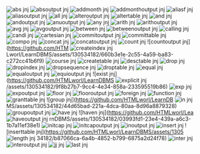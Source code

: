 ![abs jnj](https://github.com/HTMLworl/LearnDBMS/assets/130534182/7a7469ae-cce6-4df1-9709-c56b9c5663cf)
![absoutput jnj](https://github.com/HTMLworl/LearnDBMS/assets/130534182/963b02de-453d-41f5-a3d4-f9c2fb2616b1)
![addmonth jnj](https://github.com/HTMLworl/LearnDBMS/assets/130534182/3bbda07c-3d48-4555-9fd7-9ff80d101e1e)
![addmonthoutput jnj](https://github.com/HTMLworl/LearnDBMS/assets/130534182/5bcc0127-b07d-4e00-90d8-ecb32deee5f2)
![aliasf jnj](https://github.com/HTMLworl/LearnDBMS/assets/130534182/86830202-74e1-430e-a4cd-1332bf2810cf)
![aliasoutput jnj](https://github.com/HTMLworl/LearnDBMS/assets/130534182/8bdc3d39-6f72-4179-9558-c182d2566e8c)
![all jnj](https://github.com/HTMLworl/LearnDBMS/assets/130534182/ff582253-734e-428b-b482-f74cd3d4a489)
![alteroutput jnj](https://github.com/HTMLworl/LearnDBMS/assets/130534182/bd3fac39-4322-42e2-a173-e554ca6d7719)
![altertable jnj](https://github.com/HTMLworl/LearnDBMS/assets/130534182/eec963c2-9d86-460e-8a44-27397406efe0)
![and jnj](https://github.com/HTMLworl/LearnDBMS/assets/130534182/fa2443da-e14c-416b-9293-efa8e6104669)
![andoutput jnj](https://github.com/HTMLworl/LearnDBMS/assets/130534182/9115df7e-0c42-4caa-9c44-f37eacc8f889)
![anuoutput jnj](https://github.com/HTMLworl/LearnDBMS/assets/130534182/60256f45-2305-43e6-b997-29da8f7eb4a8)
![any jnj](https://github.com/HTMLworl/LearnDBMS/assets/130534182/2335dec8-6943-45d4-b80f-30dde185a174)
![arith jnj](https://github.com/HTMLworl/LearnDBMS/assets/130534182/0a89bb76-778c-418d-9c6c-7d29f165ec44)
![arithoutput jnj](https://github.com/HTMLworl/LearnDBMS/assets/130534182/24f7727d-f0f3-49fe-9954-8e3e7461588d)
![avg jnj](https://github.com/HTMLworl/LearnDBMS/assets/130534182/84ed40da-901d-493e-95c5-7b280e7b8880)
![avgoutput jnj](https://github.com/HTMLworl/LearnDBMS/assets/130534182/253992c6-e0a8-44f4-94a9-f0333229f422)
![between jnj](https://github.com/HTMLworl/LearnDBMS/assets/130534182/0079f21a-1062-44fd-bb81-4b0a0f297dc0)
![betweenoutput jnj](https://github.com/HTMLworl/LearnDBMS/assets/130534182/a3991e37-9b7d-4f55-b106-4e72f4fa3b34)
![calling jnj](https://github.com/HTMLworl/LearnDBMS/assets/130534182/dd467280-db0d-4088-b6b1-d41a14ae3922)
![candi jnj](https://github.com/HTMLworl/LearnDBMS/assets/130534182/13efb8ce-47d7-4de3-a590-a4aac3a5a5fa)
![cartesian jnj](https://github.com/HTMLworl/LearnDBMS/assets/130534182/64ba2f8e-d819-449e-aa33-7c93688dbe59)
![commitoutput jnj](https://github.com/HTMLworl/LearnDBMS/assets/130534182/d743a605-2920-4e4d-9e7f-0ea28e884ea9)
![committable jnj](https://github.com/HTMLworl/LearnDBMS/assets/130534182/e19c5b79-e717-4164-8efa-3e25dec84b1f)
![compo jnj](https://github.com/HTMLworl/LearnDBMS/assets/130534182/ebf1ec37-2310-483c-a4b7-0773c1795eb7)
![concat jnj](https://github.com/HTMLworl/LearnDBMS/assets/130534182/98cecc3e-4ef8-43b0-b107-1aa10fd53f79)
![concatoutput jnj](https://github.com/HTMLworl/LearnDBMS/assets/130534182/9f5b7614-120f-4b45-a0c5-53fa6732e068)
![count jnj](https://github.com/HTMLworl/LearnDBMS/assets/130534182/4cbb30cd-d685-4d48-8d32-06db047e4e76)
![countoutput jnj](https://github.com/HTM
![createindex jnj](https://github.com/HTMLworl/LearnDBMS/assets/130534182/39abecb2-b80d-4413-8a2a-8ce4b7183be0)
Lworl/LearnDBMS/assets/130534182/660b3e1e-2c55-4a59-ba83-c272cc41b6f9)
![course jnj](https://github.com/HTMLworl/LearnDBMS/assets/130534182/2a2d517c-ae28-4913-b9d7-8785d60157ac)
![createtable jnj](https://github.com/HTMLworl/LearnDBMS/assets/130534182/e87be1cb-4b4a-40ed-b1d2-74e7e2bcb9e7)
![desctable jnj](https://github.com/HTMLworl/LearnDBMS/assets/130534182/e11354b9-351c-4f65-aa28-add4c4cf484e)
![drop jnj](https://github.com/HTMLworl/LearnDBMS/assets/130534182/510465d8-ef01-4be4-a0c9-76b37aa54e82)
![dropindex jnj](https://github.com/HTMLworl/LearnDBMS/assets/130534182/178b41ca-4e0d-4ed3-aed4-bafd9ca4021c)
![dropsequence jnj](https://github.com/HTMLworl/LearnDBMS/assets/130534182/a18e244f-7df4-4cc3-8898-97e6879c1e7b)
![droptable jnj](https://github.com/HTMLworl/LearnDBMS/assets/130534182/6a671fb5-d41f-4ad6-bd92-f80a67597872)
![equal jnj](https://github.com/HTMLworl/LearnDBMS/assets/130534182/412aed6d-fbbf-4ce3-b07a-924f93efaedc)
![equaloutput jnj](https://github.com/HTMLworl/LearnDBMS/assets/130534182/1122ac1f-98fc-445c-9a4d-8dd3a1c04dfd)
![equioutput jnj](https://github.com/HTMLworl/LearnDBMS/assets/130534182/374f8855-d192-4cca-acb0-3ca3d6a6b011)
![exist jnj](https://github.com/HTMLworl/LearnDBMS
![explicit jnj](https://github.com/HTMLworl/LearnDBMS/assets/130534182/12d037b7-8001-4604-b2b6-0cb74fd05fde)
/assets/130534182/9f8b27b7-9cc4-4e34-858a-233595519b86)
![exp jnj](https://github.com/HTMLworl/LearnDBMS/assets/130534182/58dc83df-2783-40fe-8db7-4e27d67ff0ff)
![expoutput jnj](https://github.com/HTMLworl/LearnDBMS/assets/130534182/abc311df-c7bb-40e6-a98d-b498449a6cc2)
![floor jnj](https://github.com/HTMLworl/LearnDBMS/assets/130534182/184d85a3-40ed-489b-8c53-e1a79674c208)
![flooroutput jnj](https://github.com/HTMLworl/LearnDBMS/assets/130534182/986b4961-00df-4b70-904c-b117a72d54d4)
![foreign jnj](https://github.com/HTMLworl/LearnDBMS/assets/130534182/ee6ce2ef-aeae-4694-99cf-5f6278a32e05)
![function jnj](https://github.com/HTMLworl/LearnDBMS/assets/130534182/82a159f1-8542-41eb-91a4-2ce875335d1e)
![granttable jnj](https://github.com/HTMLworl/LearnDBMS/assets/130534182/88c2c5c3-b889-49cc-bbcf-3990707aef32)
![group jnj](https://github.com/HTMLworl/LearnDB
![in jnj](https://github.com/HTMLworl/LearnDBMS/assets/130534182/a0dab7cb-fdb4-465e-8393-a29fa01a03ff)
MS/assets/130534182/44d65bad-221a-4dca-80aa-8d96a8879328)
![groupoutput jnj](https://github.com/HTMLworl/LearnDBMS/assets/130534182/e87424f3-185a-4aeb-a767-ce97fb761416)
![have jnj](https://github.com/HTMLworl/LearnDBMS/assets/130534182/c3ba7949-3bb0-4384-93ba-89394a016978)
![haven jnj](https://github.com/HTMLworl/Lea
![haveoutput jnj](https://github.com/HTMLworl/LearnDBMS/assets/130534182/43693f25-58bd-4e30-9c4e-a8f2be55145d)
rnDBMS/assets/130534182/03993fd1-23e4-439a-a6c3-1b7a11ef38e1)
![initcap jnj](https://github.com/HTMLworl/LearnDBMS/assets/130534182/96573006-b8bc-4e87-92ab-e9c6e68f7f71)
![initcapoutput jnj](https://github.com/HTMLworl/LearnDBMS/assets/130534182/0decbdd1-c230-40ee-be18-c6177cb3360e)
![inoutput jnj](https://github.com/HTMLworl/LearnDBMS/assets/130534182/7d040166-080b-4f59-9cb6-3fdbc1e000fc)
![insert jnj](https://github.com/HTMLworl/LearnDBMS/assets/130534182/1eee623f-1d3d-4a9e-a6a9-8327798db140)
![inserttable jnj](https://github.com/HTMLworl/LearnDBMS/assets/1305
![length jnj](https://github.com/HTMLworl/LearnDBMS/assets/130534182/ce6627df-692a-4e2c-9dc9-6e7ea93f9b01)
34182/b87066ca-6a4b-4852-b799-6875a2d24f78)
![inter jnj](https://github.com/HTMLworl/LearnDBMS/assets/130534182/9d781321-a437-481b-8abd-f1920ff7c03a)
![interoutput jnj](https://github.com/HTMLworl/LearnDBMS/assets/130534182/a16edc5b-5b9b-49dd-a791-09fb7516b97b)
![jj jnj](https://github.com/HTMLworl/LearnDBMS/assets/130534182/88f725c4-6e3e-49b6-ba84-0950d756a6d4)
![last jnj](https://github.com/HTMLworl/LearnDBMS/assets/130534182/aeb7fe76-fed2-4fcd-9f29-c2ffed6d6588)





